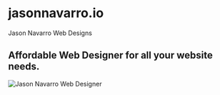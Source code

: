 # jasonnavarro.io
Jason Navarro Web Designs

## Affordable Web Designer for all your website needs.

![Jason Navarro Web Designer](https://user-images.githubusercontent.com/28733244/89816241-31d39480-db14-11ea-8e44-39219914ae91.png)

